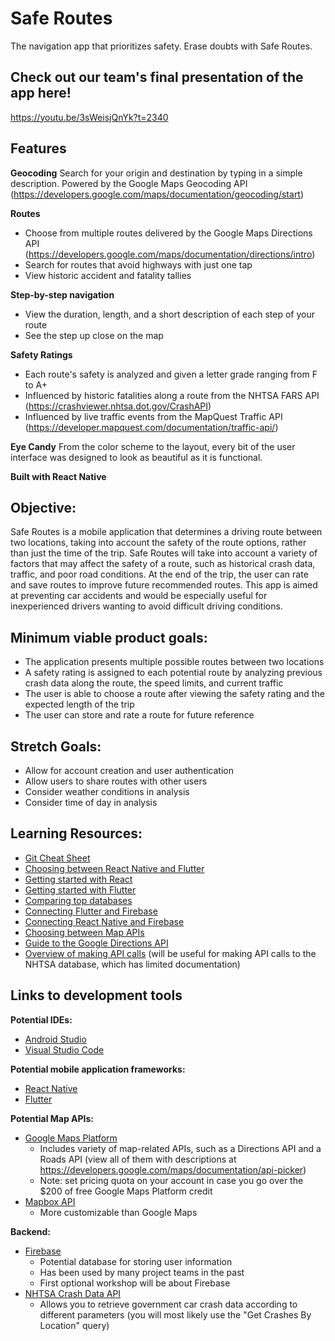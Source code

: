 # Safe Routes
The navigation app that prioritizes safety. Erase doubts with Safe Routes.
## Check out our team's final presentation of the app here!
https://youtu.be/3sWeisjQnYk?t=2340
## Features
**Geocoding**
Search for your origin and destination by typing in a simple description. Powered by the Google Maps Geocoding API (https://developers.google.com/maps/documentation/geocoding/start)

**Routes**
- Choose from multiple routes delivered by the Google Maps Directions API (https://developers.google.com/maps/documentation/directions/intro)
- Search for routes that avoid highways with just one tap
- View historic accident and fatality tallies

**Step-by-step navigation**
- View the duration, length, and a short description of each step of your route
- See the step up close on the map

**Safety Ratings**
- Each route's safety is analyzed and given a letter grade ranging from F to A+
- Influenced by historic fatalities along a route from the NHTSA FARS API (https://crashviewer.nhtsa.dot.gov/CrashAPI)
- Influenced by live traffic events from the MapQuest Traffic API (https://developer.mapquest.com/documentation/traffic-api/)

**Eye Candy**
From the color scheme to the layout, every bit of the user interface was designed to look as beautiful as it is functional.

**Built with React Native**

## Objective:
Safe Routes is a mobile application that determines a driving route between two locations, taking into account the safety of the route options, rather than just the time of the trip. Safe Routes will take into account a variety of factors that may affect the safety of a route, such as historical crash data, traffic, and poor road conditions. At the end of the trip, the user can rate and save routes to improve future recommended routes. This app is aimed at preventing car accidents and would be especially useful for inexperienced drivers wanting to avoid difficult driving conditions.
## Minimum viable product goals:
-	The application presents multiple possible routes between two locations
-	A safety rating is assigned to each potential route by analyzing previous crash data along the route, the speed limits, and current traffic
-	The user is able to choose a route after viewing the safety rating and the expected length of the trip
-	The user can store and rate a route for future reference
## Stretch Goals:
- Allow for account creation and user authentication
- Allow users to share routes with other users
- Consider weather conditions in analysis
- Consider time of day in analysis
## Learning Resources:
-   [Git Cheat Sheet](https://education.github.com/git-cheat-sheet-education.pdf)
-	[Choosing between React Native and Flutter](https://hackr.io/blog/react-native-vs-flutter)
-	[Getting started with React](https://facebook.github.io/react-native/docs/getting-started)
-	[Getting started with Flutter](https://flutter.dev/docs/get-started/install)
-	[Comparing top databases](https://dzone.com/articles/firebase-vs-mongodb-which-database-to-use-for-your)
-	[Connecting Flutter and Firebase](https://firebase.google.com/docs/flutter/setup)
-	[Connecting React Native and Firebase](https://blog.jscrambler.com/integrating-firebase-with-react-native/)
-	[Choosing between Map APIs](https://madappgang.com/blog/mapbox-vs-google-maps-choosing-a-map-for-your-app)
-	[Guide to the Google Directions API](https://developers.google.com/maps/documentation/directions/intro)
-	[Overview of making API calls](https://snipcart.com/blog/apis-integration-usage-benefits) (will be useful for making API calls to the NHTSA database, which has limited documentation)
## Links to development tools
**Potential IDEs:**
- [Android Studio](https://developer.android.com/studio)
- [Visual Studio Code](https://code.visualstudio.com/)

**Potential mobile application frameworks:**
- [React Native](https://facebook.github.io/react-native/)
- [Flutter](https://flutter.dev/)

**Potential Map APIs:**
-	[Google Maps Platform](https://cloud.google.com/maps-platform/)
    - Includes variety of map-related APIs, such as a Directions API and a Roads API (view all of them with descriptions at https://developers.google.com/maps/documentation/api-picker)
    - Note: set pricing quota on your account in case you go over the $200 of free Google Maps Platform credit
-	[Mapbox API](https://docs.mapbox.com/api/)
    - More customizable than Google Maps

**Backend:**
- [Firebase](https://firebase.google.com/)
    - Potential database for storing user information
    - Has been used by many project teams in the past
    - First optional workshop will be about Firebase
- [NHTSA Crash Data API](https://crashviewer.nhtsa.dot.gov/CrashAPI)
    - Allows you to retrieve government car crash data according to different parameters (you will most likely use the "Get Crashes By Location" query)
